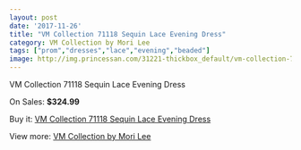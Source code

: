 ```yaml
---
layout: post
date: '2017-11-26'
title: "VM Collection 71118 Sequin Lace Evening Dress"
category: VM Collection by Mori Lee
tags: ["prom","dresses","lace","evening","beaded"]
image: http://img.princessan.com/31221-thickbox_default/vm-collection-71118-sequin-lace-evening-dress.jpg
---
```

VM Collection 71118 Sequin Lace Evening Dress

On Sales: **$324.99**
<a href="https://www.princessan.com/en/vm-collection-by-mori-lee/14171-vm-collection-71118-sequin-lace-evening-dress.html"><amp-img layout="responsive" width="600" height="600" src="//img.princessan.com/31221-thickbox_default/vm-collection-71118-sequin-lace-evening-dress.jpg" alt="VM Collection 71118 Sequin Lace Evening Dress 0" /></a>
<a href="https://www.princessan.com/en/vm-collection-by-mori-lee/14171-vm-collection-71118-sequin-lace-evening-dress.html"><amp-img layout="responsive" width="600" height="600" src="//img.princessan.com/31225-thickbox_default/vm-collection-71118-sequin-lace-evening-dress.jpg" alt="VM Collection 71118 Sequin Lace Evening Dress 1" /></a>
<a href="https://www.princessan.com/en/vm-collection-by-mori-lee/14171-vm-collection-71118-sequin-lace-evening-dress.html"><amp-img layout="responsive" width="600" height="600" src="//img.princessan.com/31224-thickbox_default/vm-collection-71118-sequin-lace-evening-dress.jpg" alt="VM Collection 71118 Sequin Lace Evening Dress 2" /></a>
<a href="https://www.princessan.com/en/vm-collection-by-mori-lee/14171-vm-collection-71118-sequin-lace-evening-dress.html"><amp-img layout="responsive" width="600" height="600" src="//img.princessan.com/31223-thickbox_default/vm-collection-71118-sequin-lace-evening-dress.jpg" alt="VM Collection 71118 Sequin Lace Evening Dress 3" /></a>
<a href="https://www.princessan.com/en/vm-collection-by-mori-lee/14171-vm-collection-71118-sequin-lace-evening-dress.html"><amp-img layout="responsive" width="600" height="600" src="//img.princessan.com/31222-thickbox_default/vm-collection-71118-sequin-lace-evening-dress.jpg" alt="VM Collection 71118 Sequin Lace Evening Dress 4" /></a>

Buy it: [VM Collection 71118 Sequin Lace Evening Dress](https://www.princessan.com/en/vm-collection-by-mori-lee/14171-vm-collection-71118-sequin-lace-evening-dress.html "VM Collection 71118 Sequin Lace Evening Dress")

View more: [VM Collection by Mori Lee](https://www.princessan.com/en/73-vm-collection-by-mori-lee "VM Collection by Mori Lee")